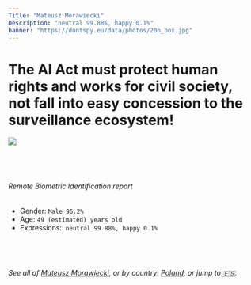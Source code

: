 ```yaml
---
Title: "Mateusz Morawiecki"
Description: "neutral 99.88%, happy 0.1%"
banner: "https://dontspy.eu/data/photos/206_box.jpg"
---
```


# The AI Act must protect human rights and works for civil society, not fall into easy concession to the surveillance ecosystem!

<link rel="stylesheet" type="text/css" href="/css/blog.css" />

<div class="is-fake" hidden>

_This is a **fake picture**_, we collect these anyway [because the AI Act](why-deepfake) negotiation moves in a way that would create more mess in our lives! for a longer explanation, read [The Dual Threat: How Losing the Biometric Battle Fuels Deepfake Proliferation](/blog/the-dual-threat-how-losing-the-biometric-battle-fuels-deepfake-proliferation/)

</div>

<!-- <img src="https://dontspy.eu/data/photos/54_box.jpg" /> -->
<img src="https://dontspy.eu/data/photos/206_box.jpg" />

## <br>

###### Remote Biometric Identification report

* <span class="label">Gender:</span> `Male 96.2%`
* <span class="label">Age:</span> `49 (estimated) years old`
* <span class="label">Expressions::</span> `neutral 99.88%, happy 0.1%`

## <br>

###### See all of [Mateusz Morawiecki](/policymaker#Mateusz%20Morawiecki), or by country: [Poland](/country#Poland), or jump to [🇪🇸](/x/110).

## <br>